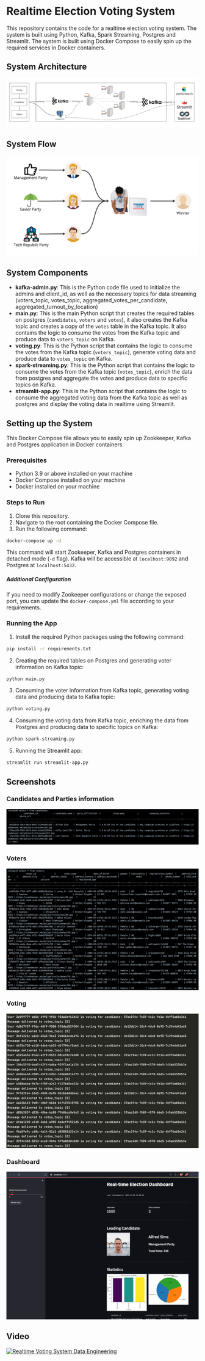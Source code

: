 Realtime Election Voting System
===============================

This repository contains the code for a realtime election voting system. The system is built using Python, Kafka, Spark Streaming, Postgres and Streamlit. The system is built using Docker Compose to easily spin up the required services in Docker containers.

## System Architecture
![system_architecture.jpg](images%2Fsystem_architecture.jpg)

## System Flow
![system_flow.jpg](images%2Fsystem_flow.jpg)

## System Components
- **kafka-admin.py**: This is the Python code file used to initialize the admins and client_id, as well as the necessary topics for data streaming (voters_topic, votes_topic, aggregated_votes_per_candidate, aggregated_turnout_by_location)
- **main.py**: This is the main Python script that creates the required tables on postgres (`candidates`, `voters` and `votes`), it also creates the Kafka topic and creates a copy of the `votes` table in the Kafka topic. It also contains the logic to consume the votes from the Kafka topic and produce data to `voters_topic` on Kafka.
- **voting.py**: This is the Python script that contains the logic to consume the votes from the Kafka topic (`voters_topic`), generate voting data and produce data to `votes_topic` on Kafka.
- **spark-streaming.py**: This is the Python script that contains the logic to consume the votes from the Kafka topic (`votes_topic`), enrich the data from postgres and aggregate the votes and produce data to specific topics on Kafka.
- **streamlit-app.py**: This is the Python script that contains the logic to consume the aggregated voting data from the Kafka topic as well as postgres and display the voting data in realtime using Streamlit.

## Setting up the System
This Docker Compose file allows you to easily spin up Zookkeeper, Kafka and Postgres application in Docker containers. 

### Prerequisites
- Python 3.9 or above installed on your machine
- Docker Compose installed on your machine
- Docker installed on your machine


### Steps to Run
1. Clone this repository.
2. Navigate to the root containing the Docker Compose file.
3. Run the following command:

```bash
docker-compose up -d
```
This command will start Zookeeper, Kafka and Postgres containers in detached mode (`-d` flag). Kafka will be accessible at `localhost:9092` and Postgres at `localhost:5432`.

##### Additional Configuration
If you need to modify Zookeeper configurations or change the exposed port, you can update the `docker-compose.yml` file according to your requirements.

### Running the App
1. Install the required Python packages using the following command:

```bash
pip install -r requirements.txt
```

2. Creating the required tables on Postgres and generating voter information on Kafka topic:

```bash
python main.py
```

3. Consuming the voter information from Kafka topic, generating voting data and producing data to Kafka topic:

```bash
python voting.py
```

4. Consuming the voting data from Kafka topic, enriching the data from Postgres and producing data to specific topics on Kafka:

```bash
python spark-streaming.py
```

5. Running the Streamlit app:

```bash
streamlit run streamlit-app.py
```

## Screenshots
### Candidates and Parties information
![candidates_and_party.png](images/candidates_and_party.png)
### Voters
![voters.png](images%2Fvoters.png)

### Voting
![voting.png](images%2Fvoting.png)

### Dashboard
![dashboard_image.png](images%2Fdashboard_image.png)

## Video
[![Realtime Voting System Data Engineering](https://img.youtube.com/vi/X-JnC9daQxE/0.jpg)](https://youtu.be/X-JnC9daQxE)
